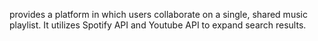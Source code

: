 
provides a platform in which users collaborate on a single, shared music playlist.
It utilizes Spotify API and Youtube API to expand search results.

